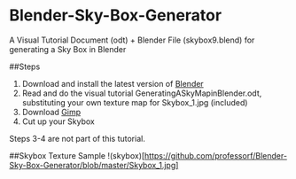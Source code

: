 # Blender-Sky-Box-Generator
A Visual Tutorial Document (odt) + Blender File (skybox9.blend) for generating a Sky Box in Blender

##Steps

1. Download and install the latest version of [Blender](https://www.blender.org/)
2. Read and do the visual tutorial GeneratingASkyMapinBlender.odt, substituting your own texture map for Skybox_1.jpg (included)
3. Download [Gimp](https://www.gimp.org/)
4. Cut up your Skybox

Steps 3-4 are not part of this tutorial.

##Skybox Texture Sample
!(skybox)[https://github.com/professorf/Blender-Sky-Box-Generator/blob/master/Skybox_1.jpg]
